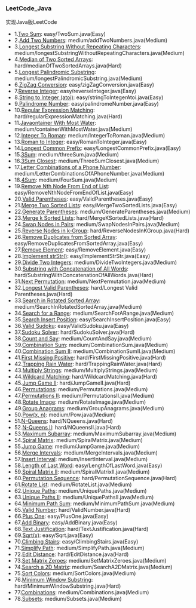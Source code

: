 ### LeetCode_Java
实现Java版LeetCode

* 1.[Two Sum](https://leetcode.com/problems/two-sum/): easy/TwoSum.java(Easy)
* 2.[Add Two Numbers](https://leetcode.com/problems/add-two-numbers/): medium/addTwoNumbers.java(Medium)
* 3.[Longest Substring Without Repeating Characters](https://leetcode.com/problems/longest-substring-without-repeating-characters/): medium/longestSubstringWithoutRepeatingCharacters.java(Medium)
* 4.[Median of Two Sorted Arrays](https://leetcode.com/problems/median-of-two-sorted-arrays/): hard/medianOfTwoSortedArrays.java(Hard)
* 5.[Longest Palindromic Substring](https://leetcode.com/problems/longest-palindromic-substring/): medium/longestPalindromicSubstring.java(Medium)
* 6.[ZigZag Conversion](https://leetcode.com/problems/zigzag-conversion/): easy/zigZagConversion.java(Easy)
* 7.[Reverse Integer](https://leetcode.com/problems/reverse-integer/): easy/reverseInteger.java(Easy)
* 8.[String to Integer (atoi)](https://leetcode.com/problems/string-to-integer-atoi/): easy/stringToIntegerAtoi.java(Easy)
* 9.[Palindrome Number](https://leetcode.com/problems/palindrome-number/): easy/palindromeNumber.java(Easy)
* 10.[Regular Expression Matching](https://leetcode.com/problems/regular-expression-matching/): hard/regularExpressionMatching.java(Hard)
* 11.[Javaontainer With Most Water](https://leetcode.com/problems/container-with-most-water/): medium/containerWithMostWater.java(Medium)
* 12.[Integer To Roman](https://leetcode.com/problems/integer-to-roman/): medium/IntegerToRoman.java(Medium)
* 13.[Roman to Integer](https://leetcode.com/problems/roman-to-integer/): easy/RomanToInteger.java(Easy)
* 14.[Longest Common Prefix](https://leetcode.com/problems/longest-common-prefix/): easy/LongestCommonPrefix.java(Easy)
* 15.[3Sum](https://oj.leetcode.com/problems/3sum/): medium/threeSum.java(Medium)
* 16.[3Sum Closest](https://leetcode.com/problems/3sum-closest/): medium/ThreeSumClosest.java(Medium)
* 17.[Letter Combinations of a Phone Number](https://leetcode.com/problems/letter-combinations-of-a-phone-number/): medium/LetterCombinationsOfAPhoneNumber.java(Medium)
* 18.[4Sum](https://leetcode.com/problems/4sum/): medium/FourSum.java(Medium)
* 19.[Remove Nth Node From End of List](https://leetcode.com/problems/remove-nth-node-from-end-of-list/): easy/RemoveNthNodeFromEndOfList.java(Easy)
* 20.[Valid Parentheses](https://leetcode.com/problems/valid-parentheses/): easy/ValidParentheses.java(Easy)
* 21.[Merge Two Sorted Lists](https://leetcode.com/problems/merge-two-sorted-lists/): easy/MergeTwoSortedLists.java(Easy)
* 22.[Generate Parentheses](https://leetcode.com/problems/generate-parentheses/): medium/GenerateParentheses.java(Medium)
* 23.[Merge k Sorted Lists](https://leetcode.com/problems/merge-k-sorted-lists/): hard/MergeKSortedLists.java(Hard)
* 24.[Swap Nodes in Pairs](https://leetcode.com/problems/swap-nodes-in-pairs/): medium/SwapNodesInPairs.java(Medium)
* 25.[Reverse Nodes in k-Group](https://leetcode.com/problems/reverse-nodes-in-k-group/): hard/ReverseNodesInKGroup.java(Hard)
* 26.[Remove Duplicates from Sorted Array](https://leetcode.com/problems/remove-duplicates-from-sorted-array/): easy/RemoveDuplicatesFromSortedArray.java(Easy)
* 27.[Remove Element](https://leetcode.com/problems/remove-element/): easy/RemoveElement.java(Easy)
* 28.[Implement strStr()](https://leetcode.com/problems/implement-strstr/): easy/ImplementStrStr.java(Easy)
* 29.[Divide Two Integers](https://leetcode.com/problems/divide-two-integers/): medium/DivideTwoIntegers.java(Medium)
* 30.[Substring with Concatenation of All Words](https://leetcode.com/problems/substring-with-concatenation-of-all-words/): hard/SubstringWithConcatenationOfAllWords.java(Hard)
* 31.[Next Permutation](https://leetcode.com/problems/next-permutation/): medium/NextPermutation.java(Medium)
* 32.[Longest Valid Parentheses](https://leetcode.com/problems/longest-valid-parentheses/): hard/Longest Valid Parentheses.java(Hard)
* 33.[Search in Rotated Sorted Array](https://leetcode.com/problems/search-in-rotated-sorted-array/): medium/SearchInRotatedSortedArray.java(Medium)
* 34.[Search for a Range](https://leetcode.com/problems/search-for-a-range/): medium/SearchForARange.java(Medium)
* 35.[Search Insert Position](https://oj.leetcode.com/problems/search-insert-position/): easy/SearchInsertPosition.java(Easy)
* 36.[Valid Sudoku](https://leetcode.com/problems/valid-sudoku/): easy/ValidSudoku.java(Easy)
* 37.[Sudoku Solver](https://leetcode.com/problems/sudoku-solver/): hard/SudokuSolver.java(Hard)
* 38.[Count and Say](https://leetcode.com/problems/count-and-say/): medium/CountAndSay.java(Medium)
* 39.[Combination Sum](https://leetcode.com/problems/combination-sum/): medium/CombinationSum.java(Medium)
* 40.[Combination Sum II](https://leetcode.com/problems/combination-sum-ii/): medium/CombinationSumII.java(Medium)
* 41.[First Missing Positive](https://leetcode.com/problems/first-missing-positive/): hard/FirstMissingPositive.java(Hard)
* 42.[Trapping Rain Water](https://leetcode.com/problems/trapping-rain-water/): hard/TrappingRainWater.java(Hard)
* 43.[Multiply Strings](https://leetcode.com/problems/multiply-strings/): medium/MultiplyStrings.java(Medium)
* 44.[Wildcard Matching](https://leetcode.com/problems/wildcard-matching/): hard/WildcardMatching.java(Hard)
* 45.[Jump Game II](https://leetcode.com/problems/jump-game-ii/): hard/JumpGameII.java(Hard)
* 46.[Permutations](https://leetcode.com/problems/permutations/): medium/Permutations.java(Medium)
* 47.[Permutations II](https://leetcode.com/problems/permutations-ii/): medium/PermutationsII.java(Medium)
* 48.[Rotate Image](https://leetcode.com/problems/rotate-image/): medium/RotateImage.java(Medium)
* 49.[Group Anagrams](https://leetcode.com/problems/anagrams/): medium/GroupAnagrams.java(Medium)
* 50.[Pow(x, n)](https://leetcode.com/problems/powx-n/): medium/Pow.java(Medium)
* 51.[N-Queens](https://leetcode.com/problems/n-queens/): hard/NQueens.java(Hard)
* 52.[N-Queens II](https://leetcode.com/problems/n-queens-ii/): hard/NQueensII.java(Hard)
* 53.[Maximum Subarray](https://leetcode.com/problems/maximum-subarray/): medium/MaximumSubarray.java(Medium)
* 54.[Spiral Matrix](https://leetcode.com/problems/spiral-matrix/): medium/SpiralMatrix.java(Medium)
* 55.[Jump Game](https://leetcode.com/problems/jump-game/): medium/JumpGame.java(Medium)
* 56.[Merge Intervals](https://leetcode.com/problems/merge-intervals/): medium/MergeIntervals.java(Medium)
* 57.[Insert Interval](https://leetcode.com/problems/insert-interval/): medium/InsertInterval.java(Medium)
* 58.[Length of Last Word](https://leetcode.com/problems/length-of-last-word/): easy/LengthOfLastWord.java(Easy)
* 59.[Spiral Matrix II](https://leetcode.com/problems/spiral-matrix-ii/): medium/SpiralMatrixII.java(Medium)
* 60.[Permutation Sequence](https://leetcode.com/problems/permutation-sequence/): hard/PermutationSequence.java(Hard)
* 61.[Rotate List](https://leetcode.com/problems/rotate-list/): medium/RotateList.java(Medium)
* 62.[Unique Paths](https://leetcode.com/problems/unique-paths/): medium/UniquePaths.java(Medium)
* 63.[Unique Paths II](https://leetcode.com/problems/unique-paths-ii/): medium/UniquePathsII.java(Medium)
* 64.[Minimum Path Sum](https://leetcode.com/problems/minimum-path-sum/): medium/MinimumPathSum.java(Medium)
* 65.[Valid Number](https://leetcode.com/problems/valid-number/): hard/ValidNumber.java(Hard)
* 66.[Plus One](https://leetcode.com/problems/plus-one/): easy/PlusOne.java(Easy)
* 67.[Add Binary](https://leetcode.com/problems/add-binary/): easy/AddBinary.java(Easy)
* 68.[Text Justification](https://leetcode.com/problems/text-justification/): hard/TextJustification.java(Hard)
* 69.[Sqrt(x)](https://leetcode.com/problems/sqrtx/): easy/Sqrt.java(Easy)
* 70.[Climbing Stairs](https://leetcode.com/problems/climbing-stairs/): easy/ClimbingStairs.java(Easy)
* 71.[Simplify Path](https://leetcode.com/problems/simplify-path/): medium/SimplifyPath.java(Medium)
* 72.[Edit Distance](https://leetcode.com/problems/edit-distance/): hard/EditDistance.java(Hard)
* 73.[Set Matrix Zeroes](https://leetcode.com/problems/set-matrix-zeroes/): medium/SetMatrixZeroes.java(Medium)
* 74.[Search a 2D Matrix](https://leetcode.com/problems/search-a-2d-matrix/): medium/SearchA2DMatrix.java(Medium)
* 75.[Sort Colors](https://leetcode.com/problems/sort-colors/): medium/SortColors.java(Medium)
* 76.[Minimum Window Substring](https://leetcode.com/problems/minimum-window-substring/): hard/MinimumWindowSubstring.java(Hard)
* 77.[Combinations](https://leetcode.com/problems/combinations/): medium/Combinations.java(Medium)
* 78.[Subsets](https://leetcode.com/problems/subsets/): medium/Subsets.java(Medium)


